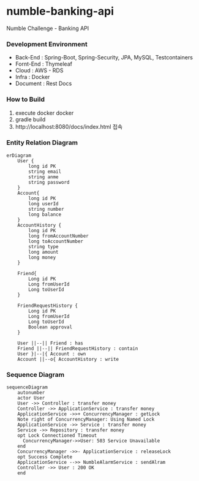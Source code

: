 # numble-banking-api
Numble Challenge - Banking API

### Development Environment

- Back-End : Spring-Boot, Spring-Security, JPA, MySQL, Testcontainers
- Fornt-End : Thymeleaf
- Cloud : AWS - RDS
- Infra : Docker
- Document : Rest Docs

### How to Build

1. execute docker docker
2. gradle build
3. http://localhost:8080/docs/index.html 접속

### Entity Relation Diagram

```mermaid
erDiagram
	User {
		long id PK
		string email
		string anme
		string password
	}
	Account{
		long id PK
		long userId
		string number
		long balance
	}
	AccountHistory {
		long id PK
		long fromAccountNumber
		long toAccountNumber
		string type
		long amount	
		long money	
	}
	
	Friend{
		Long id PK
		Long fromUserId
		Long toUserId
	}
	
	FriendRequestHistory {
		Long id PK
		Long fromUserId
		Long toUserId
		Boolean approval
	}
	
	User ||--|| Friend : has
	Friend ||--|| FriendRequestHistory : contain
	User }|--|{ Account : own	
	Account ||--o{ AccountHistory : write
```

### Sequence Diagram

```mermaid
sequenceDiagram
	autonumber
	actor User
	User ->> Controller : transfer money
	Controller ->> ApplicationService : transfer money
	ApplicationService ->>+ ConcurrencyManager : getLock
	Note right of ConcurrencyManager: Using Named Lock
	ApplicationService ->> Service : transfer money
	Service ->> Repository : transfer money
    opt Lock Connectioned Timeout
      ConcurrencyManager->>User: 503 Service Unavailable
	end
	ConcurrencyManager ->>- ApplicationService : releaseLock
    opt Success Complete
	ApplicationService -->> NumbleAlarmService : sendAlram
	Controller ->> User : 200 OK
	end
```

